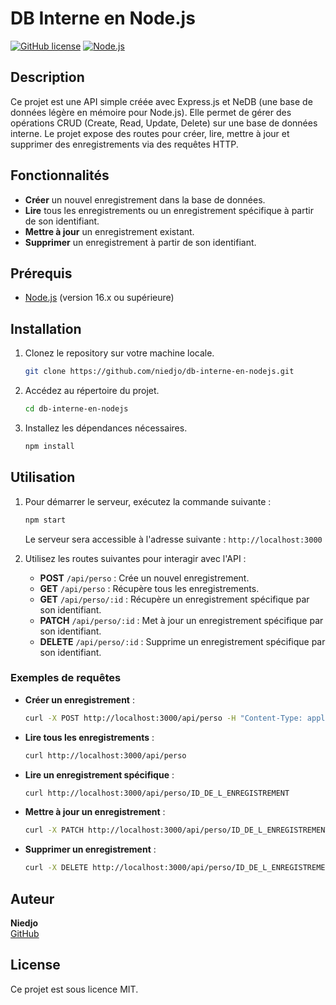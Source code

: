 
# DB Interne en Node.js

[![GitHub license](https://img.shields.io/badge/license-MIT-blue.svg)](https://github.com/niedjo/db-interne-en-nodejs/blob/main/LICENSE)
[![Node.js](https://img.shields.io/badge/Node.js-16.x-green.svg)](https://nodejs.org/)

## Description

Ce projet est une API simple créée avec Express.js et NeDB (une base de données légère en mémoire pour Node.js). Elle permet de gérer des opérations CRUD (Create, Read, Update, Delete) sur une base de données interne. Le projet expose des routes pour créer, lire, mettre à jour et supprimer des enregistrements via des requêtes HTTP.

## Fonctionnalités

- **Créer** un nouvel enregistrement dans la base de données.
- **Lire** tous les enregistrements ou un enregistrement spécifique à partir de son identifiant.
- **Mettre à jour** un enregistrement existant.
- **Supprimer** un enregistrement à partir de son identifiant.

## Prérequis

- [Node.js](https://nodejs.org/) (version 16.x ou supérieure)

## Installation

1. Clonez le repository sur votre machine locale.

   ```bash
   git clone https://github.com/niedjo/db-interne-en-nodejs.git
   ```

2. Accédez au répertoire du projet.

   ```bash
   cd db-interne-en-nodejs
   ```

3. Installez les dépendances nécessaires.

   ```bash
   npm install
   ```

## Utilisation

1. Pour démarrer le serveur, exécutez la commande suivante :

   ```bash
   npm start
   ```

   Le serveur sera accessible à l'adresse suivante : `http://localhost:3000`

2. Utilisez les routes suivantes pour interagir avec l'API :

   - **POST** `/api/perso` : Crée un nouvel enregistrement.
   - **GET** `/api/perso` : Récupère tous les enregistrements.
   - **GET** `/api/perso/:id` : Récupère un enregistrement spécifique par son identifiant.
   - **PATCH** `/api/perso/:id` : Met à jour un enregistrement spécifique par son identifiant.
   - **DELETE** `/api/perso/:id` : Supprime un enregistrement spécifique par son identifiant.

### Exemples de requêtes

- **Créer un enregistrement** :

  ```bash
  curl -X POST http://localhost:3000/api/perso -H "Content-Type: application/json" -d '{"name": "John Doe", "age": 30}'
  ```

- **Lire tous les enregistrements** :

  ```bash
  curl http://localhost:3000/api/perso
  ```

- **Lire un enregistrement spécifique** :

  ```bash
  curl http://localhost:3000/api/perso/ID_DE_L_ENREGISTREMENT
  ```

- **Mettre à jour un enregistrement** :

  ```bash
  curl -X PATCH http://localhost:3000/api/perso/ID_DE_L_ENREGISTREMENT -H "Content-Type: application/json" -d '{"age": 31}'
  ```

- **Supprimer un enregistrement** :

  ```bash
  curl -X DELETE http://localhost:3000/api/perso/ID_DE_L_ENREGISTREMENT
  ```

## Auteur

**Niedjo**  
[GitHub](https://github.com/niedjo)

## License

Ce projet est sous licence MIT.